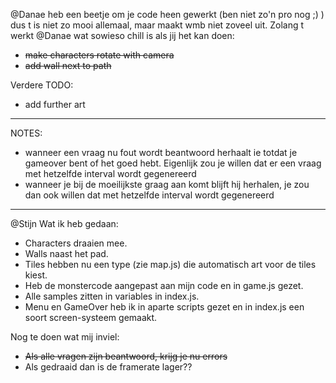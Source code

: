 @Danae heb een beetje om je code heen gewerkt (ben niet zo'n pro nog ;) ) dus t is niet zo mooi allemaal, maar maakt wmb niet zoveel uit. Zolang t werkt
@Danae wat sowieso chill is als jij het kan doen:
- ~~make characters rotate with camera~~
- ~~add wall next to path~~

Verdere TODO:
- add further art

---

NOTES:
- wanneer een vraag nu fout wordt beantwoord herhaalt ie totdat je gameover bent of het goed hebt. Eigenlijk zou je willen dat er een vraag met hetzelfde interval wordt gegenereerd
- wanneer je bij de moeilijkste graag aan komt blijft hij herhalen, je zou dan ook willen dat met hetzelfde interval wordt gegenereerd

---

@Stijn Wat ik heb gedaan:
- Characters draaien mee.
- Walls naast het pad.
- Tiles hebben nu een type (zie map.js) die automatisch art voor de tiles kiest.
- Heb de monstercode aangepast aan mijn code en in game.js gezet.
- Alle samples zitten in variables in index.js.
- Menu en GameOver heb ik in aparte scripts gezet en in index.js een soort screen-systeem gemaakt.

Nog te doen wat mij inviel:
- ~~Als alle vragen zijn beantwoord, krijg je nu errors~~
- Als gedraaid dan is de framerate lager??

